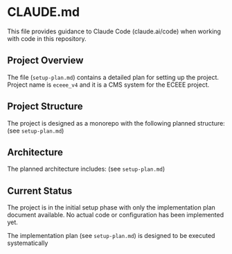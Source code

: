 # CLAUDE.md

This file provides guidance to Claude Code (claude.ai/code) when working with code in this repository.

## Project Overview

The file (`setup-plan.md`) contains a detailed plan for setting up the project.
Project name is `eceee_v4` and it is a CMS system for the ECEEE project.

## Project Structure

The project is designed as a monorepo with the following planned structure:
(see `setup-plan.md`)

## Architecture

The planned architecture includes:
(see `setup-plan.md`)

## Current Status
The project is in the initial setup phase with only the implementation plan document available. No actual code or configuration has been implemented yet.

The implementation plan (see `setup-plan.md`) is designed to be executed systematically